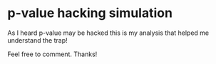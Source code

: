 # p-value hacking simulation <br>

As I heard p-value may be hacked this is my analysis that helped me understand the trap!

Feel free to comment. Thanks!

